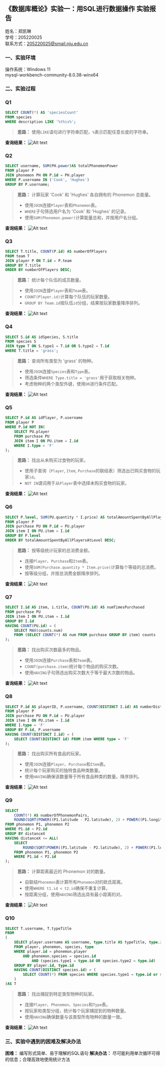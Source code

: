《数据库概论》实验一：用SQL进行数据操作 实验报告
-
姓名：郑凯琳<br /> 学号：205220025<br /> 联系方式：205220025@smail.nju.edu.cn

### 一、实验环境

操作系统：Windows 11<br /> mysql-workbench-community-8.0.38-winx64

### 二、实验过程

### Q1
```sql
SELECT COUNT(*) AS 'speciesCount'
FROM species
WHERE description LIKE '%this%';
```
>**思路：** 使用`LIKE`语句进行字符串匹配，`%`表示匹配任意长度的字符串。

**查询结果：**
![Alt text](C:/Users/karen/Downloads/res1.png)

### Q2
```sql
SELECT username, SUM(PH.power)AS totalPhonemonPower
FROM player P
JOIN phonemon PH ON P.id = PH.player
WHERE P.username IN ('Cook', 'Hughes')
GROUP BY P.username;
```
> **思路：** 计算玩家 'Cook' 和 'Hughes' 各自拥有的 Phonemon 总能量。
> - 使用`JOIN`连接`Player`表和`Phonemon`表。
> - `WHERE`子句筛选用户名为 'Cook' 和 'Hughes' 的记录。
> - 使用`SUM(Phonemon.power)`计算能量总和，并按用户名分组。

**查询结果：**
![Alt text](C:/Users/karen/Downloads/res2.png)

### Q3
```sql
SELECT T.title, COUNT(P.id) AS numberOfPlayers
FROM team T
JOIN player P ON T.id = P.team
GROUP BY T.title
ORDER BY numberOfPlayers DESC;
```
> **思路：** 统计每个队伍的成员数量。
> - 使用`JOIN`连接`Player`表和`Team`表。
> - `COUNT(Player.id)`计算每个队伍的玩家数量。
> - `GROUP BY Team.id`按队伍`id`分组，结果按玩家数量降序排列。

**查询结果：**
![Alt text](C:/Users/karen/Downloads/res3.png)

### Q4
```sql
SELECT S.id AS idSpecies, S.title
FROM species S
JOIN type T ON S.type1 = T.id OR S.type2 = T.id
WHERE T.title = 'grass';
```
> **思路：** 查询所有类型为 'grass' 的物种。
> - 使用`JOIN`连接`Species`表和`Type`表。
> - 筛选条件`WHERE Type.title = 'grass'`用于获取相关物种。
> - 考虑物种的两个类型外键，使用`OR`进行条件匹配。

**查询结果：**
![Alt text](C:/Users/karen/Downloads/res4.png)

### Q5
```sql
SELECT P.id AS idPlayer, P.username
FROM player P
WHERE P.id NOT IN(
    SELECT PU.player
    FROM purchase PU
    JOIN item I ON PU.item = I.id
    WHERE I.type = 'F'
);
```
> **思路：** 找出从未购买过食物的玩家。
> - 使用子查询（`Player`, `Item`, `Purchase`的联结表）筛选出已购买食物的玩家`id`。
> - `NOT IN`谓词用于从`Player`表中选择未购买食物的玩家。

**查询结果：**
![Alt text](C:/Users/karen/Downloads/res5.png)

### Q6
```sql
SELECT P.level, SUM(PU.quantity * I.price) AS totalAmountSpentByAllPlayersAtLevel
FROM player P
JOIN purchase PU ON P.id = PU.player
JOIN item I ON PU.item = I.id
GROUP BY P.level
ORDER BY totalAmountSpentByAllPlayersAtLevel DESC;
```
> **思路：** 按等级统计玩家的总消费金额。
> - 连接`Player`、`Purchase`和`Item`表。
> - 使用`SUM(Purchase.quantity * Item.price)`计算每个等级的总消费。
> - 按等级分组，并按总消费金额降序排列。

**查询结果：**
![Alt text](C:/Users/karen/Downloads/res6.png)

### Q7
```sql
SELECT I.id AS item, i.title, COUNT(PU.id) AS numTimesPurchased
FROM purchase PU
JOIN item I ON PU.item = I.id
GROUP BY I.id 
HAVING COUNT(PU.id) = (
    SELECT MAX(counts.num)
    FROM (SELECT COUNT(*) AS num FROM purchase GROUP BY item) counts
);
```
> **思路：** 找出购买次数最多的物品。
> - 使用`JOIN`连接`Purchase`表和`Team`表。
> - `COUNT(purchase.item)`统计每个物品的购买次数。
> - 使用`HAVING`子句筛选出购买次数大于等于最大次数的物品。

**查询结果：**
![Alt text](C:/Users/karen/Downloads/res7.png)

### Q8
```sql
SELECT P.id AS playerID, P.username, COUNT(DISTINCT I.id) AS numberDistinctFoodItemsPurchased
FROM player P
JOIN purchase PU ON P.id = PU.player
JOIN item I ON PU.item = I.id
WHERE I.type = 'F'
GROUP BY P.id, P.username
HAVING COUNT(DISTINCT I.id) = (
    SELECT COUNT(DISTINCT id) FROM item WHERE type = 'F'
);
```
> **思路：** 找出购买所有食品的玩家。
> - 使用`JOIN`连接`Player`、`Purchase`和`Item`表。
> - 统计每个玩家购买的独特食品种类数量。
> - 使用`HAVING`确保该数量等于所有食品种类的数量。降序排列。

**查询结果：**
![Alt text](C:/Users/karen/Downloads/res8.png)

### Q9
```sql
SELECT
    COUNT(*) AS numberOfPhonemonPairs,
    ROUND(SQRT(POWER((P1.latitude - P2.latitude), 2) + POWER((P1.longitude - P2.longitude), 2)) * 100, 2) AS distanceX
FROM phonemon P1, phonemon P2
WHERE P1.id < P2.id
GROUP BY distanceX
HAVING distanceX <= ALL(
    SELECT
        ROUND(SQRT(POWER((P1.latitude - P2.latitude), 2) + POWER((P1.longitude - P2.longitude), 2)) * 100, 2) AS distanceX
    FROM phonemon P1, phonemon P2
    WHERE P1.id < P2.id
);
```
> **思路：** 计算距离最近的 Phonemon 对的数量。
> - 自联结`Phonemon`表计算所有`Phonemon`对的欧氏距离。
> - 使用`WHERE t1.id < t2.id`确保不重复计算。
> - 按距离分组，使用`HAVING`筛选出具有最小距离的对。

**查询结果：**
![Alt text](C:/Users/karen/Downloads/res9.png)

### Q10
```sql
SELECT T.username, T.typeTitle
FROM
(
	SELECT player.username AS username, type.title AS typeTitle, type.id
	FROM player, phonemon, species, type
	WHERE player.id = phonemon.player 
	    AND phonemon.species = species.id 
            AND (species.type1 = type.id OR species.type2 = type.id)
	GROUP BY player.id, type.id
	HAVING COUNT(DISTINCT species.id) = (
	    SELECT COUNT(*) FROM species WHERE species.type1 = type.id or species.type2 = type.id
	)
)AS T
```
> **思路：** 找出捕捉到特定类型物种的玩家。
> - 连接`Player`、`Phonemon`、`Species`和`Type`表。
> - 按玩家和类型分组，统计每个玩家捕捉到的物种数量。
> - 使用`HAVING`确保数量与该类型所有物种的数量一致。

**查询结果：**
![Alt text](C:/Users/karen/Downloads/res10.png)

### 三、实验中遇到的困难及解决办法
**困难：**
编写形式简单、易于理解的SQL语句
**解决办法：**
尽可能利用单次循环可得的信息；合理高效地使用统计方法

